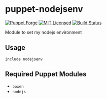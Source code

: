 puppet-nodejsenv
===========

[![Puppet Forge](https://img.shields.io/puppetforge/v/halyard/nodejsenv.svg)](https://forge.puppetlabs.com/halyard/nodejsenv)
[![MIT Licensed](https://img.shields.io/badge/license-MIT-green.svg)](https://tldrlegal.com/license/mit-license)
[![Build Status](https://img.shields.io/travis/com/halyard/puppet-nodejsenv.svg)](https://travis-ci.com/halyard/puppet-nodejsenv)

Module to set my nodejs environment

## Usage

```puppet
include nodejsenv
```

## Required Puppet Modules

* `boxen`
* `nodejs`

